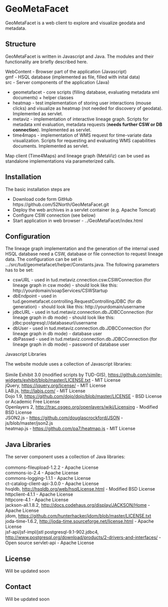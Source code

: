 GeoMetaFacet
============

GeoMetaFacet is a web client to explore and visualize geodata and metadata.

Structure
------------------------

GeoMetaFacet is written in Javascript and Java. The modules and their functionality are briefly described here.

WebContent - Browser part of the application (Javascript) <br> 
gmf - HSQL database (implemented as file, filled with inital data)<br>
src - Server components of the application (Java)<br>
<ul>
<li>
geometafacet - core scripts (filling database, evaluating metadata xml documents) + helper classes
</li>
<li>
heatmap - test implementation of storing user interactions (mouse clicks) and visualize as heatmap (not needed for discovery of geodata). Implemented as servlet.
</li>
<li>
metaviz - implementation of interactive lineage graph. Scripts for metadata xml evaluation, metadata requests (<b>needs further CSW or DB connection</b>). Implemented as servlet.
</li>
<li>
time4maps - implementation of WMS request for time-variate data visualization. Scripts for requesting and evaluating WMS capabilities documents. Implemented as servlet.
</li>
</ul>

Map client (Time4Maps) and lineage graph (MetaViz) can be used as standalone implementations via parameterized calls.

Installation
------------------------

The basic installation steps are
<ul>
<li>Download code form GitHub https://github.com/52North/GeoMetaFacet.git</li>
<li>Deploy the web archives in a servlet container (e.g. Apache Tomcat)</li>
<li>Configure CSW connection (see below)</li>
<li>Start application in web browser - ../GeoMetaFacet/index.html</li>
</ul>

Configuration
------------------------

The lineage graph implementation and the generation of the internal used HSQL database need a CSW, database or file connection to request lineage data.
The configuration can be set in .../src/tud/geometafacet/helper/Constants.java. The following parameters has to be set:

<ul>
<li>cswURL - used in tud.metaviz.cnnection.csw.CSWConnection (for lineage graph in csw mode) - should look like this: http://yourdomain/soapServices/CSWStartup</li>
<li>dbEndpoint - used in tud.geometafacet.controlling.RequestControllingJDBC (for db generation) - should look like this: http://yourdomain/username</li>
<li>jdbcURL - used in tud.metaviz.connection.db.JDBCConnection (for lineage graph in db mode) - should look like this: jdbc:postgresql://databaseurl/username</li>
<li>dbUser - used in tud.metaviz.connection.db.JDBCConnection (for lineage graph in db mode) - database user</li>
<li>dbPasswd - used in tud.metaviz.connection.db.JDBCConnection (for lineage graph in db mode) - password of database user</li>
</ul

Javascript Libraries
------------------------
The website module uses a collection of Javascript libraries: <br>
 <br>
Simile Exhibit 3.0 (modified scripts by TUD-GIS), https://github.com/simile-widgets/exhibit/blob/master/LICENSE.txt - MIT License <br>
  jQuery, https://jquery.org/license/ - MIT License <br>
  LAB.js, http://labjs.com/ - MIT License <br>
Dojo 1.9, https://github.com/dojo/dojo/blob/master/LICENSE - BSD License or Academic Free License <br>
Openlayers 2, http://trac.osgeo.org/openlayers/wiki/Licensing - Modified BSD License <br>
JSON2.js - https://github.com/douglascrockford/JSON - js/blob/master/json2.js <br>
heatmap.js - https://github.com/pa7/heatmap.js - MIT License

Java Libraries
------------------------
The server component uses a collection of Java libraries: <br>
 <br>
commons-fileupload-1.2.2 - Apache License <br>
commons-io-2.4 - Apache License <br>
commons-logging-1.1.1 - Apache License <br>
ct-catalog-client-api-3.0.0 - Apache License <br>
hsqldb, http://hsqldb.org/web/hsqlLicense.html - Modified BSD License  <br>
httpclient-4.1.1 - Apache License <br>
httpcore-4.1 - Apache License <br>
jackson-all.1.8.2, http://docs.codehaus.org/display/JACKSON/Home - Apache License <br>
jdom, https://github.com/hunterhacker/jdom/blob/master/LICENSE.txt  <br>
joda-time-1.6.2, http://joda-time.sourceforge.net/license.html - Apache License <br>
jsf-api/jsf-impl/jstl 
postgresql-9.1-902.jdbc4, http://www.postgresql.org/download/products/2-drivers-and-interfaces/ - Open source
servlet-api - Apache License

License
------------------------
Will be updated soon

Contact
------------------------
Will be updated soon
